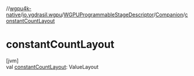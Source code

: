 //[wgpu4k-native](../../../../index.md)/[io.ygdrasil.wgpu](../../index.md)/[WGPUProgrammableStageDescriptor](../index.md)/[Companion](index.md)/[constantCountLayout](constant-count-layout.md)

# constantCountLayout

[jvm]\
val [constantCountLayout](constant-count-layout.md): ValueLayout